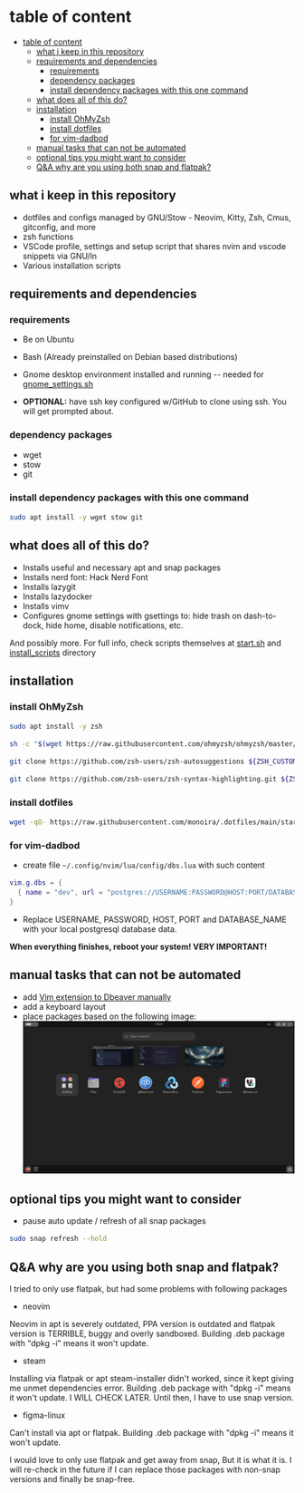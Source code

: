# table of content

<!--toc:start-->

- [table of content](#table-of-content)
  - [what i keep in this repository](#what-i-keep-in-this-repository)
  - [requirements and dependencies](#requirements-and-dependencies)
    - [requirements](#requirements)
    - [dependency packages](#dependency-packages)
    - [install dependency packages with this one command](#install-dependency-packages-with-this-one-command)
  - [what does all of this do?](#what-does-all-of-this-do)
  - [installation](#installation)
    - [install OhMyZsh](#install-ohmyzsh)
    - [install dotfiles](#install-dotfiles)
    - [for vim-dadbod](#for-vim-dadbod)
  - [manual tasks that can not be automated](#manual-tasks-that-can-not-be-automated)
  - [optional tips you might want to consider](#optional-tips-you-might-want-to-consider)
  - [Q&A why are you using both snap and flatpak?](#qa-why-are-you-using-both-snap-and-flatpak)
  <!--toc:end-->

## what i keep in this repository

- dotfiles and configs managed by GNU/Stow - Neovim, Kitty, Zsh, Cmus, gitconfig,
  and more
- zsh functions
- VSCode profile, settings and
  setup script that shares nvim and vscode snippets via GNU/ln
- Various installation scripts

## requirements and dependencies

### requirements

- Be on Ubuntu
- Bash (Already preinstalled on Debian based distributions)
- Gnome desktop environment installed and running --
  needed for [gnome_settings.sh](./install_scripts/gnome_settings.sh)

- **OPTIONAL:** have ssh key configured w/GitHub to clone using ssh.
  You will get prompted about.

### dependency packages

- wget
- stow
- git

### install dependency packages with this one command

```bash
sudo apt install -y wget stow git
```

## what does all of this do?

- Installs useful and necessary apt and snap packages
- Installs nerd font: Hack Nerd Font
- Installs lazygit
- Installs lazydocker
- Installs vimv
- Configures gnome settings with gsettings to:
  hide trash on dash-to-dock, hide home, disable notifications, etc.

And possibly more.
For full info, check scripts themselves at
[start.sh](./start.sh)
and
[install_scripts](./install_scripts/) directory

## installation

### install OhMyZsh

```bash
sudo apt install -y zsh
```

```bash
sh -c "$(wget https://raw.githubusercontent.com/ohmyzsh/ohmyzsh/master/tools/install.sh -O -)"
```

```bash
git clone https://github.com/zsh-users/zsh-autosuggestions ${ZSH_CUSTOM:-~/.oh-my-zsh/custom}/plugins/zsh-autosuggestions
```

```bash
git clone https://github.com/zsh-users/zsh-syntax-highlighting.git ${ZSH_CUSTOM:-~/.oh-my-zsh/custom}/plugins/zsh-syntax-highlighting
```

### install dotfiles

```bash
wget -qO- https://raw.githubusercontent.com/monoira/.dotfiles/main/start.sh | bash
```

### for vim-dadbod

- create file `~/.config/nvim/lua/config/dbs.lua` with such content

```lua
vim.g.dbs = {
  { name = "dev", url = "postgres://USERNAME:PASSWORD@HOST:PORT/DATABASE_NAME" },
}
```

- Replace
  USERNAME, PASSWORD, HOST, PORT and DATABASE_NAME
  with your local postgresql database data.

**When everything finishes, reboot your system! VERY IMPORTANT!**

## manual tasks that can not be automated

- add [Vim extension to Dbeaver manually](https://www.youtube.com/watch?v=soznrFTtL2s)
- add a keyboard layout
- place packages based on the following image:
  ![Image of packages on Ubuntu](./docs/packages.png)

## optional tips you might want to consider

- pause auto update / refresh of all snap packages

```bash
sudo snap refresh --hold
```

## Q&A why are you using both snap and flatpak?

I tried to only use flatpak, but had some problems with following packages

- neovim

Neovim in apt is severely outdated, PPA version is outdated and
flatpak version is TERRIBLE, buggy and overly sandboxed.
Building .deb package with "dpkg -i" means it won't update.

- steam

Installing via flatpak or apt steam-installer didn't worked, since
it kept giving me unmet dependencies error.
Building .deb package with "dpkg -i" means it won't update.
I WILL CHECK LATER. Until then, I have to use snap version.

- figma-linux

Can't install via apt or flatpak.
Building .deb package with "dpkg -i" means it won't update.

I would love to only use flatpak and get away from snap,
But it is what it is.
I will re-check in the future if I can replace those packages
with non-snap versions and finally be snap-free.
